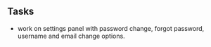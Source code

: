 ## Tasks
- work on settings panel with password change, forgot password, username and email change options.
